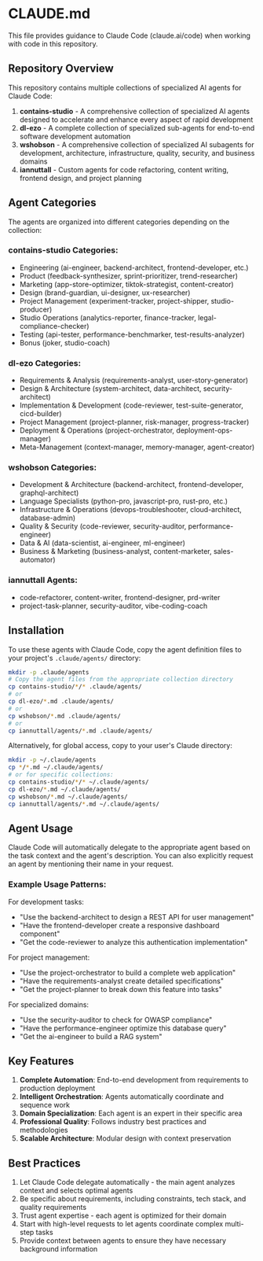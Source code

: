 # CLAUDE.md

This file provides guidance to Claude Code (claude.ai/code) when working with code in this repository.

## Repository Overview

This repository contains multiple collections of specialized AI agents for Claude Code:

1. **contains-studio** - A comprehensive collection of specialized AI agents designed to accelerate and enhance every aspect of rapid development
2. **dl-ezo** - A complete collection of specialized sub-agents for end-to-end software development automation
3. **wshobson** - A comprehensive collection of specialized AI subagents for development, architecture, infrastructure, quality, security, and business domains
4. **iannuttall** - Custom agents for code refactoring, content writing, frontend design, and project planning

## Agent Categories

The agents are organized into different categories depending on the collection:

### contains-studio Categories:
- Engineering (ai-engineer, backend-architect, frontend-developer, etc.)
- Product (feedback-synthesizer, sprint-prioritizer, trend-researcher)
- Marketing (app-store-optimizer, tiktok-strategist, content-creator)
- Design (brand-guardian, ui-designer, ux-researcher)
- Project Management (experiment-tracker, project-shipper, studio-producer)
- Studio Operations (analytics-reporter, finance-tracker, legal-compliance-checker)
- Testing (api-tester, performance-benchmarker, test-results-analyzer)
- Bonus (joker, studio-coach)

### dl-ezo Categories:
- Requirements & Analysis (requirements-analyst, user-story-generator)
- Design & Architecture (system-architect, data-architect, security-architect)
- Implementation & Development (code-reviewer, test-suite-generator, cicd-builder)
- Project Management (project-planner, risk-manager, progress-tracker)
- Deployment & Operations (project-orchestrator, deployment-ops-manager)
- Meta-Management (context-manager, memory-manager, agent-creator)

### wshobson Categories:
- Development & Architecture (backend-architect, frontend-developer, graphql-architect)
- Language Specialists (python-pro, javascript-pro, rust-pro, etc.)
- Infrastructure & Operations (devops-troubleshooter, cloud-architect, database-admin)
- Quality & Security (code-reviewer, security-auditor, performance-engineer)
- Data & AI (data-scientist, ai-engineer, ml-engineer)
- Business & Marketing (business-analyst, content-marketer, sales-automator)

### iannuttall Agents:
- code-refactorer, content-writer, frontend-designer, prd-writer
- project-task-planner, security-auditor, vibe-coding-coach

## Installation

To use these agents with Claude Code, copy the agent definition files to your project's `.claude/agents/` directory:

```bash
mkdir -p .claude/agents
# Copy the agent files from the appropriate collection directory
cp contains-studio/*/* .claude/agents/
# or
cp dl-ezo/*.md .claude/agents/
# or
cp wshobson/*.md .claude/agents/
# or
cp iannuttall/agents/*.md .claude/agents/
```

Alternatively, for global access, copy to your user's Claude directory:
```bash
mkdir -p ~/.claude/agents
cp */*.md ~/.claude/agents/
# or for specific collections:
cp contains-studio/*/* ~/.claude/agents/
cp dl-ezo/*.md ~/.claude/agents/
cp wshobson/*.md ~/.claude/agents/
cp iannuttall/agents/*.md ~/.claude/agents/
```

## Agent Usage

Claude Code will automatically delegate to the appropriate agent based on the task context and the agent's description. You can also explicitly request an agent by mentioning their name in your request.

### Example Usage Patterns:

For development tasks:
- "Use the backend-architect to design a REST API for user management"
- "Have the frontend-developer create a responsive dashboard component"
- "Get the code-reviewer to analyze this authentication implementation"

For project management:
- "Use the project-orchestrator to build a complete web application"
- "Have the requirements-analyst create detailed specifications"
- "Get the project-planner to break down this feature into tasks"

For specialized domains:
- "Use the security-auditor to check for OWASP compliance"
- "Have the performance-engineer optimize this database query"
- "Get the ai-engineer to build a RAG system"

## Key Features

1. **Complete Automation**: End-to-end development from requirements to production deployment
2. **Intelligent Orchestration**: Agents automatically coordinate and sequence work
3. **Domain Specialization**: Each agent is an expert in their specific area
4. **Professional Quality**: Follows industry best practices and methodologies
5. **Scalable Architecture**: Modular design with context preservation

## Best Practices

1. Let Claude Code delegate automatically - the main agent analyzes context and selects optimal agents
2. Be specific about requirements, including constraints, tech stack, and quality requirements
3. Trust agent expertise - each agent is optimized for their domain
4. Start with high-level requests to let agents coordinate complex multi-step tasks
5. Provide context between agents to ensure they have necessary background information